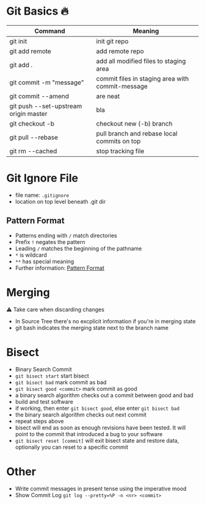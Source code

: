 # Git Basics :fire:
Command | Meaning
--- | ---
git init | init git repo
git add remote <name> <url> | add remote repo
git add . | add all modified files to staging area
git commit -m "message" | commit files in staging area with commit-message
git commit --amend | are neat
git push --set-upstream origin master | bla
git checkout -b <branch> | checkout new (-b) branch
git pull --rebase | pull branch and rebase local commits on top
git rm --cached <file> | stop tracking file

# Git Ignore File
* file name: ``.gitignore``
* location on top level beneath .git dir

## Pattern Format
* Patterns ending with ``/`` match directories
* Prefix ``!`` negates the pattern
* Leading ``/`` matches the beginning of the pathname
* ``*`` is wildcard
* ``**`` has special meaning
* Further information: [Pattern Format](https://git-scm.com/docs/gitignore#_pattern_format)

# Merging
:warning: Take care when discarding changes
* In Source Tree there's no excplicit information if you're in merging state
* git bash indicates the merging state next to the branch name

# Bisect
* Binary Search Commit
* ``git bisect start`` start bisect
* ``git bisect bad`` mark commit as bad
* ``git bisect good <commit>`` mark commit as good
* a binary search algorithm checks out a commit between good and bad
* build and test software
* if working, then enter ``git bisect good``, else enter ``git bisect bad``
* the binary search algorithm checks out next commit
* repeat steps above
* bisect will end as soon as enough revisions have been tested. It will point to the commit that introduced a bug to your software
* ``git bisect reset [commit]`` will exit bisect state and restore data, optionally you can reset to  a specific commit

# Other
* Write commit messages in present tense using the imperative mood
* Show Commit Log ``git log --pretty=%P -n <nr> <commit>``

